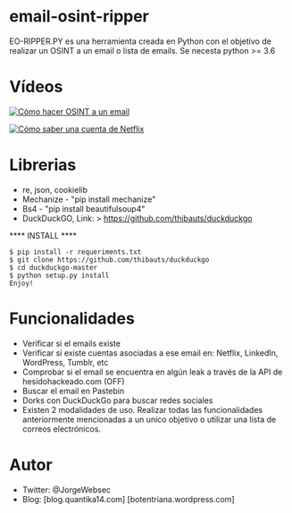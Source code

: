 # email-osint-ripper

EO-RIPPER.PY es una herramienta creada en Python con el objetivo de realizar un OSINT a un email o lista de emails.
Se necesta python >= 3.6

# Vídeos
[![Cómo hacer OSINT a un email](https://github.com/Quantika14/email-osint-ripper/blob/master/Images/banner1.jpg)](https://www.youtube.com/watch?v=Eo9_mJLBc2c&t=254s)

[![Cómo saber una cuenta de Netflix](https://github.com/Quantika14/email-osint-ripper/blob/master/Images/banner2.jpg)](https://www.youtube.com/watch?v=0lJ6iD2x72o&t=144s)

# Librerias

+ re, json, cookielib
+ Mechanize - "pip install mechanize"
+ Bs4 - "pip install beautifulsoup4"
+ DuckDuckGO, Link: > https://github.com/thibauts/duckduckgo

**** INSTALL ****
```
$ pip install -r requeriments.txt
$ git clone https://github.com/thibauts/duckduckgo
$ cd duckduckgo-master
$ python setup.py install
Enjoy!
```

# Funcionalidades

+ Verificar si el emails existe
+ Verificar si existe cuentas asociadas a ese email en: Netflix, LinkedIn, WordPress, Tumblr, etc
+ Comprobar si el email se encuentra en algún leak a través de la API de hesidohackeado.com (OFF)
+ Buscar el email en Pastebin
+ Dorks con DuckDuckGo para buscar redes sociales
+ Existen 2 modalidades de uso. Realizar todas las funcionalidades anteriormente mencionadas a un unico objetivo o utilizar una lista de correos electrónicos.

# Autor
+ Twitter: @JorgeWebsec
+ Blog: [blog.quantika14.com] [botentriana.wordpress.com]
